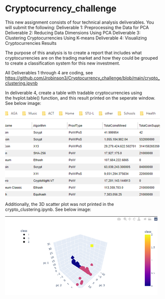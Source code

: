 # Cryptocurrency_challenge

This new assignment consists of four technical analysis deliverables. You will submit the following:
Deliverable 1: Preprocessing the Data for PCA
Deliverable 2: Reducing Data Dimensions Using PCA
Deliverable 3: Clustering Cryptocurrencies Using K-means
Deliverable 4: Visualizing Cryptocurrencies Results

The purpose of this analysis is to create a report that includes what cryptocurrencies are on the trading market and how they could be grouped to create a classification system for this new investment.

All Deliverables 1 through 4 are coding, see https://github.com/Jrobinson3/Cryptocurrency_challenge/blob/main/crypto_clustering.ipynb

In deliverable 4, create a table with tradable cryptocurrencies using the hvplot.table() function, and this result printed on the seperate window.  See below image:

![image](https://github.com/Jrobinson3/Cryptocurrency_challenge/blob/main/tradablecrypto_table.png)

Additionally, the 3D scatter plot was not printed in the crypto_clustering.ipynb.  See below image:

![image](https://github.com/Jrobinson3/Cryptocurrency_challenge/blob/main/3D-scatter.png)

